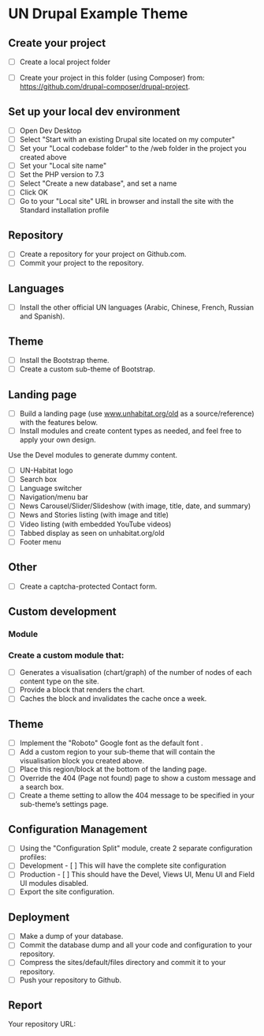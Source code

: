 # UN Drupal Example Theme

## Create your project

- [ ] Create a local project folder

- [ ] Create your project in this folder (using Composer) from:
      https://github.com/drupal-composer/drupal-project.

## Set up your local dev environment

- [ ] Open Dev Desktop
- [ ] Select "Start with an existing Drupal site located on my computer"
- [ ] Set your "Local codebase folder" to the /web folder in the project you
      created above
- [ ] Set your "Local site name"
- [ ] Set the PHP version to 7.3
- [ ] Select "Create a new database", and set a name
- [ ] Click OK
- [ ] Go to your "Local site" URL in browser and install the site with the
      Standard installation profile

## Repository

- [ ] Create a repository for your project on Github.com.
- [ ] Commit your project to the repository.

## Languages

- [ ] Install the other official UN languages (Arabic, Chinese, French, Russian
      and Spanish).

## Theme

- [ ] Install the Bootstrap theme.
- [ ] Create a custom sub-theme of Bootstrap.

## Landing page

- [ ] Build a landing page (use www.unhabitat.org/old as a source/reference) with
      the features below.
- [ ] Install modules and create content types as needed, and feel free to apply your own design.

Use the Devel modules to generate dummy content.

- [ ] UN-Habitat logo
- [ ] Search box
- [ ] Language switcher
- [ ] Navigation/menu bar
- [ ] News Carousel/Slider/Slideshow (with image, title, date, and summary)
- [ ] News and Stories listing (with image and title)
- [ ] Video listing (with embedded YouTube videos)
- [ ] Tabbed display as seen on unhabitat.org/old
- [ ] Footer menu

## Other

- [ ] Create a captcha-protected Contact form.

## Custom development

### Module

### Create a custom module that:

- [ ] Generates a visualisation (chart/graph) of the number of nodes of each
      content type on the site.
- [ ] Provide a block that renders the chart.
- [ ] Caches the block and invalidates the cache once a week.

## Theme

- [ ] Implement the "Roboto" Google font as the default font .
- [ ] Add a custom region to your sub-theme that will contain the
      visualisation block you created above.
- [ ] Place this region/block at the bottom of the landing page.
- [ ] Override the 404 (Page not found) page to show a custom message and a
      search box.
- [ ] Create a theme setting to allow the 404 message to be specified in your
      sub-theme’s settings page.

## Configuration Management

- [ ] Using the "Configuration Split" module, create 2 separate configuration
      profiles:
- [ ] Development - [ ] This will have the complete site configuration
- [ ] Production - [ ] This should have the Devel, Views UI, Menu UI and Field
      UI modules disabled.
- [ ] Export the site configuration.

## Deployment

- [ ] Make a dump of your database.
- [ ] Commit the database dump and all your code and configuration to your
      repository.
- [ ] Compress the sites/default/files directory and commit it to your
      repository.
- [ ] Push your repository to Github.

## Report

Your repository URL:
